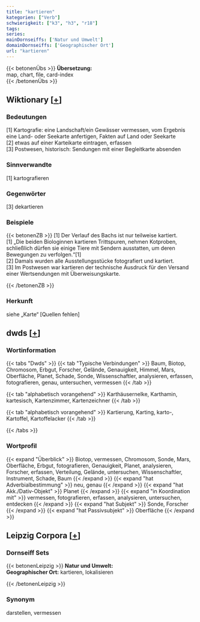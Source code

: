 ```yaml
---
title: "kartieren"
kategorien: ["Verb"]
schwierigkeit: ["k3", "h3", "r18"]
tags:
series:
mainDornseiffs: ['Natur und Umwelt']
domainDornseiffs: ['Geographischer Ort']
url: "kartieren"
---
```


{{< betonenÜbs >}}
**Übersetzung:**  
map, chart, file, card-index  
{{< /betonenÜbs >}}

## Wiktionary [[+](https://de.wiktionary.org/wiki/kartieren)]

### Bedeutungen
[1] Kartografie: eine Landschaft/ein Gewässer vermessen, vom Ergebnis eine Land- oder Seekarte anfertigen, Fakten auf Land oder Seekarte  
[2] etwas auf einer Karteikarte eintragen, erfassen  
[3] Postwesen, historisch: Sendungen mit einer Begleitkarte absenden  

### Sinnverwandte
[1] kartografieren  

### Gegenwörter
[3] dekartieren  

### Beispiele
{{< betonenZB >}}
[1] Der Verlauf des Bachs ist nur teilweise kartiert.  
[1] „Die beiden Biologinnen kartieren Trittspuren, nehmen Kotproben, schließlich dürfen sie einige Tiere mit Sendern ausstatten, um deren Bewegungen zu verfolgen.“[1]  
[2] Damals wurden alle Ausstellungsstücke fotografiert und kartiert.  
[3] Im Postwesen war kartieren der technische Ausdruck für den Versand einer Wertsendungen mit Überweisungskarte.  

{{< /betonenZB >}}
### Herkunft
siehe „Karte“ [Quellen fehlen]  



## dwds [[+](https://www.dwds.de/wb/kartieren)]

### Wortinformation
{{< tabs "Dwds" >}}
{{< tab "Typische Verbindungen" >}}
Baum, Biotop, Chromosom, Erbgut, Forscher, Gelände, Genauigkeit, Himmel, Mars, Oberfläche, Planet, Schade, Sonde, Wissenschaftler, analysieren, erfassen, fotografieren, genau, untersuchen, vermessen
{{< /tab >}}

{{< tab "alphabetisch vorangehend" >}}
Karthäusernelke, Karthamin, kartesisch, Kartenzimmer, Kartenzeichner
{{< /tab >}}

{{< tab "alphabetisch vorangehend" >}}
Kartierung, Karting, karto-, Kartoffel, Kartoffelacker
{{< /tab >}}

{{< /tabs >}}

### Wortprofil
{{< expand "Überblick" >}} Biotop, vermessen, Chromosom, Sonde, Mars, Oberfläche, Erbgut, fotografieren, Genauigkeit, Planet, analysieren, Forscher, erfassen, Verteilung, Gelände, untersuchen, Wissenschaftler, Instrument, Schade, Baum {{< /expand >}}
{{< expand "hat Adverbialbestimmung" >}} neu, genau {{< /expand >}}
{{< expand "hat Akk./Dativ-Objekt" >}} Planet {{< /expand >}}
{{< expand "in Koordination mit" >}} vermessen, fotografieren, erfassen, analysieren, untersuchen, entdecken {{< /expand >}}
{{< expand "hat Subjekt" >}} Sonde, Forscher {{< /expand >}}
{{< expand "hat Passivsubjekt" >}} Oberfläche {{< /expand >}}

## Leipzig Corpora [[+](https://corpora.uni-leipzig.de/en/res?word=kartieren&corpusId=deu_newscrawl-public_2018)]

### Dornseiff Sets
{{< betonenLeipzig >}}
**Natur und Umwelt:**  
**Geographischer Ort:** kartieren, lokalisieren  

{{< /betonenLeipzig >}}

### Synonym
darstellen, vermessen

